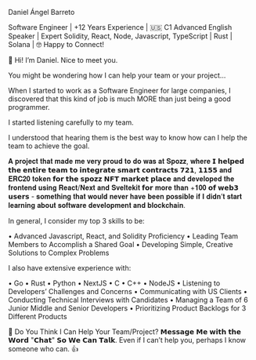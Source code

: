 Daniel Ángel Barreto

Software Engineer | +12 Years Experience | 🇺🇸 C1 Advanced English Speaker | Expert Solidity, React, Node, Javascript, TypeScript  | Rust | Solana | 🤓 Happy to Connect!


👋 Hi! I’m Daniel. Nice to meet you.

You might be wondering how I can help your team or your project…

When I started to work as a Software Engineer for large companies, I discovered that this kind of job is much MORE than just being a good programmer.

I started listening carefully to my team. 

I understood that hearing them is the best way to know how can I help the team to achieve the goal.

𝐀 𝐩𝐫𝐨𝐣𝐞𝐜𝐭 𝐭𝐡𝐚𝐭 𝐦𝐚𝐝𝐞 𝐦𝐞 𝐯𝐞𝐫𝐲 𝐩𝐫𝐨𝐮𝐝 𝐭𝐨 𝐝𝐨 𝐰𝐚𝐬 𝐚𝐭 𝐒𝐩𝐨𝐳𝐳, 𝐰𝐡𝐞𝐫𝐞 𝗜 𝗵𝗲𝗹𝗽𝗲𝗱 𝘁𝗵𝗲 𝗲𝗻𝘁𝗶𝗿𝗲 𝘁𝗲𝗮𝗺 𝘁𝗼 𝗶𝗻𝘁𝗲𝗴𝗿𝗮𝘁𝗲 𝘀𝗺𝗮𝗿𝘁 𝗰𝗼𝗻𝘁𝗿𝗮𝗰𝘁𝘀 𝟳𝟮𝟭, 𝟭𝟭𝟱𝟱 𝐚𝐧𝐝 𝐄𝐑𝐂𝟐𝟎 𝐭𝐨𝐤𝐞𝐧 𝗳𝗼𝗿 𝘁𝗵𝗲 𝘀𝗽𝗼𝘇𝘇 𝗡𝗙𝗧 𝗺𝗮𝗿𝗸𝗲𝘁 𝗽𝗹𝗮𝗰𝗲 𝐚𝐧𝐝 𝐝𝐞𝐯𝐞𝐥𝐨𝐩𝐞𝐝 𝐭𝐡𝐞 𝐟𝐫𝐨𝐧𝐭𝐞𝐧𝐝 𝐮𝐬𝐢𝐧𝐠 𝐑𝐞𝐚𝐜𝐭/𝐍𝐞𝐱𝐭 𝐚𝐧𝐝 𝐒𝐯𝐞𝐥𝐭𝐞𝐤𝐢𝐭 𝗳𝗼𝗿 𝐦𝐨𝐫𝐞 𝐭𝐡𝐚𝐧 +𝟏𝟎𝟎 𝗼𝗳 𝘄𝗲𝗯𝟯 𝘂𝘀𝗲𝗿𝘀 - 𝐬𝐨𝐦𝐞𝐭𝐡𝐢𝐧𝐠 𝐭𝐡𝐚𝐭 𝐰𝐨𝐮𝐥𝐝 𝐧𝐞𝐯𝐞𝐫 𝐡𝐚𝐯𝐞 𝐛𝐞𝐞𝐧 𝐩𝐨𝐬𝐬𝐢𝐛𝐥𝐞 𝐢𝐟 𝐈 𝐝𝐢𝐝𝐧’𝐭 𝐬𝐭𝐚𝐫𝐭 𝐥𝐞𝐚𝐫𝐧𝐢𝐧𝐠 𝐚𝐛𝐨𝐮𝐭 𝐬𝐨𝐟𝐭𝐰𝐚𝐫𝐞 𝐝𝐞𝐯𝐞𝐥𝐨𝐩𝐦𝐞𝐧𝐭 𝐚𝐧𝐝 𝐛𝐥𝐨𝐜𝐤𝐜𝐡𝐚𝐢𝐧.

In general, I consider my top 3 skills to be:

• Advanced Javascript, React, and Solidity Proficiency
• Leading Team Members to Accomplish a Shared Goal
• Developing Simple, Creative Solutions to Complex Problems

I also have extensive experience with:

• Go
• Rust
• Python
• NextJS
• C
• C++
• NodeJS
• Listening to Developers’ Challenges and Concerns
• Communicating with US Clients
• Conducting Technical Interviews with Candidates
• Managing a Team of 6 Junior Middle and Senior Developers
• Prioritizing Product Backlogs for 3 Different Products

🤔 Do You Think I Can Help Your Team/Project? 
𝗠𝗲𝘀𝘀𝗮𝗴𝗲 𝗠𝗲 𝘄𝗶𝘁𝗵 𝘁𝗵𝗲 𝗪𝗼𝗿𝗱 "𝗖𝗵𝗮𝘁" 𝗦𝗼 𝗪𝗲 𝗖𝗮𝗻 𝗧𝗮𝗹𝗸.
Even if I can’t help you, perhaps I know someone who can. 👍
